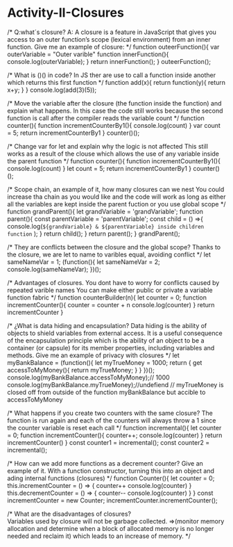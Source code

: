# Activity-II-Closures
/* Q:what´s closure?
A: A closure is a feature in JavaScript that gives you access to an outer function’s scope (lexical environment) from an inner function.
Give me an example of closure:
*/
function outeerFunction(){
    var outerVariable = "Outer varible"
    function innerFunction(){
        console.log(outerVariable);
    }
    return innerFunction();
}
outeerFunction();

/* What is ()() in code? 
 In JS ther are use to call a function inside another which returns this first function */
function add(x){
    return function(y){
        return x+y;
    }
}
console.log(add(3)(5));

/* Move the variable after the closure (the function inside the function) and explain what happens. 
In this case the code still works because the second function is call after the compiler reads the variable count */
function counter(){
    function incrementCounterBy1(){
        console.log(count)
    }
    var count = 5;
    return incrementCounterBy1
}
counter()();

/* Change var for let and explain why the logic is not affected 
This still works as a result of the clouse which allows the use of any variable inside the parent function */
function counter(){
    function incrementCounterBy1(){
        console.log(count)
    }
    let count = 5;
    return incrementCounterBy1
}
counter()();

/* Scope chain, an example of it, how many closures can we nest 
You could increase tha chain as you would like and the code will work as long as either all the variables are kept inside the parent fuction or you use global scope */
function grandParent(){
    let grandVariable = 'grandVariable';
    function parent(){
        const parentVariable = 'parentVariable';
        const child = () =>{
            console.log(`${grandVariable} & ${parentVariable} inside children function` );
        }
        return child();
    }
    return parent();
}
grandParent();

/* They are conflicts between the closure and the global scope? 
Thanks to the closure, we are let to name to varibles equal, avoiding conflict */
let sameNameVar = 1;
(function(){
    let sameNameVar = 2;
    console.log(sameNameVar);
})();

/* Advantages of closures.
You dont have to worry for conflicts caused by repeated varible names 
You can make either public or private a variable
function fabric */
function counterBuilder(n){
    let counter = 0;
    function incrementCounter(){
        counter = counter + n
        console.log(counter)
    }
    return incrementCounter
}

/* ¿What is data hiding and encapsulation? 
Data hiding is the ability of objects to shield variables from external access. It is a useful consequence of the encapsulation principle which is the ability of an object to be a container (or capsule) for its member properties, including variables and methods. 
Give me an example of privacy with closures */
let myBankBalance = (function(){
    let myTrueMoney = 1000;
    return {
        get accessToMyMoney(){
            return myTrueMoney;
        }
    }
})();
console.log(myBankBalance.accessToMyMoney);// 1000 
console.log(myBankBalance.myTrueMoney);//undefiend
// myTrueMoney is closed off from outside of the function myBankBalance but accible to  accessToMyMoney

/* What happens if you create two counters with the same closure?
The function is run again and each of the counters will always throw a 1 since the counter variable is reset each call */
function incremental(){
    let counter = 0;
    function incrementCounter(){
        counter++;
        console.log(counter)
    }
    return incrementCounter()
}
const counter1 = incremental();
const counter2 = incremental();

/* How can we add more functions as a decrement counter? Give an example of it. 
With a function constructor, turning this into an object and ading internal functions (closures) */
function Counter(){
    let counter = 0;
    this.incrementCounter = () => {
        counter++
        console.log(counter)
    }
    this.decrementCounter = () => {
        counter--
        console.log(counter)
    }
}
const incrementCounter = new Counter;
incrementCounter.incrementCounter();

/* What are the disadvantages of closures?  
Variables used by closure will not be garbage collected. =>(monitor memory allocation and determine when a block of allocated memory is no longer needed and reclaim it) which leads to an increase of memory. */

